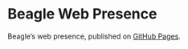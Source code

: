 # Beagle Web Presence

Beagle’s web presence, published on [GitHub Pages](https://m1cm1c.github.io/Beagle/branches/implementation-report).